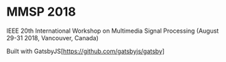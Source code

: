# MMSP 2018
IEEE 20th International Workshop on Multimedia Signal Processing (August 29-31 2018, Vancouver, Canada)

Built with GatsbyJS[https://github.com/gatsbyjs/gatsby]
